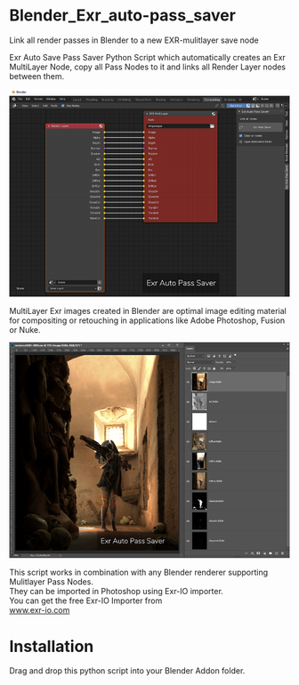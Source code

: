 # Blender_Exr_auto-pass_saver
Link all render passes in Blender to a new EXR-mulitlayer save node

Exr Auto Save Pass Saver Python Script which automatically creates an Exr MultiLayer Node, copy all Pass Nodes to it and links all Render Layer nodes between them.

![Blender UI Preview](https://github.com/3d-io/Blender_Exr_auto-pass_saver/blob/master/Exr_Auto_Pass_Saver_UI_Blender.png)
<br/>

MultiLayer Exr images created in Blender are optimal image editing material for compositing or retouching in applications like Adobe Photoshop, Fusion or Nuke.

![Photoshop preview of created Multilayer Exr Image](https://github.com/3d-io/Blender_Exr_auto-pass_saver/blob/master/Exr_Auto_Pass_Saver_Imported_in_Photoshop.png)

This script works in combination with any Blender renderer supporting Mulitlayer Pass Nodes.<br/>
They can be imported in Photoshop using Exr-IO importer.<br/>
You can get the free Exr-IO Importer from<br/>
www.exr-io.com<br/>

# Installation
Drag and drop this python script into your Blender Addon folder.

